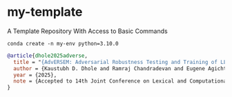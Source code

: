 # my-template
A Template Repository With Access to Basic Commands

```ssh
conda create -n my-env python=3.10.0
```

```bib
@article{dhole2025adverse,
  title = "{AdvERSEM: Adversarial Robustness Testing and Training of LLM-based Groundedness Evaluators via Semantic Structure Manipulation}",
  author = {Kaustubh D. Dhole and Ramraj Chandradevan and Eugene Agichtein},
  year = {2025},
  note = {Accepted to 14th Joint Conference on Lexical and Computational Semantics (*SEM 2025)},
}
```
